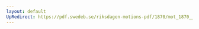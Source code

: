```yaml
---
layout: default
UpRedirect: https://pdf.swedeb.se/riksdagen-motions-pdf/1870/mot_1870__fk__00047/mot_1870__fk__00047_003.pdf
---
```

